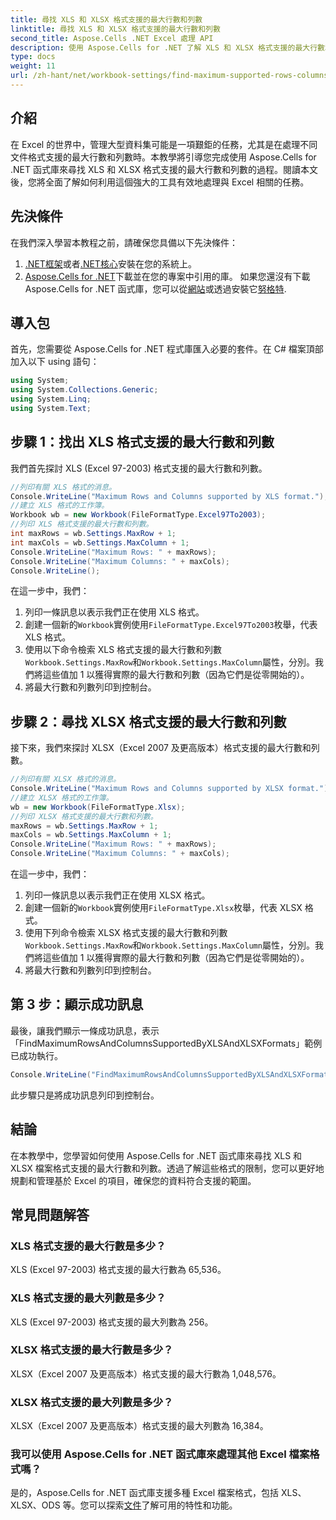 ```yaml
---
title: 尋找 XLS 和 XLSX 格式支援的最大行數和列數
linktitle: 尋找 XLS 和 XLSX 格式支援的最大行數和列數
second_title: Aspose.Cells .NET Excel 處理 API
description: 使用 Aspose.Cells for .NET 了解 XLS 和 XLSX 格式支援的最大行數和列數。透過這個綜合教學最大限度地提高您的 Excel 資料管理能力。
type: docs
weight: 11
url: /zh-hant/net/workbook-settings/find-maximum-supported-rows-columns/
---
```

## 介紹
在 Excel 的世界中，管理大型資料集可能是一項艱鉅的任務，尤其是在處理不同文件格式支援的最大行數和列數時。本教學將引導您完成使用 Aspose.Cells for .NET 函式庫來尋找 XLS 和 XLSX 格式支援的最大行數和列數的過程。閱讀本文後，您將全面了解如何利用這個強大的工具有效地處理與 Excel 相關的任務。
## 先決條件
在我們深入學習本教程之前，請確保您具備以下先決條件：
1. [.NET框架](https://dotnet.microsoft.com/en-us/download)或者[.NET核心](https://dotnet.microsoft.com/en-us/download)安裝在您的系統上。
2. [Aspose.Cells for .NET](https://releases.aspose.com/cells/net/)下載並在您的專案中引用的庫。
如果您還沒有下載 Aspose.Cells for .NET 函式庫，您可以從[網站](https://releases.aspose.com/cells/net/)或透過安裝它[努格特](https://www.nuget.org/packages/Aspose.Cells/).
## 導入包
首先，您需要從 Aspose.Cells for .NET 程式庫匯入必要的套件。在 C# 檔案頂部加入以下 using 語句：
```csharp
using System;
using System.Collections.Generic;
using System.Linq;
using System.Text;
```
## 步驟 1：找出 XLS 格式支援的最大行數和列數
我們首先探討 XLS (Excel 97-2003) 格式支援的最大行數和列數。
```csharp
//列印有關 XLS 格式的消息。
Console.WriteLine("Maximum Rows and Columns supported by XLS format.");
//建立 XLS 格式的工作簿。
Workbook wb = new Workbook(FileFormatType.Excel97To2003);
//列印 XLS 格式支援的最大行數和列數。
int maxRows = wb.Settings.MaxRow + 1;
int maxCols = wb.Settings.MaxColumn + 1;
Console.WriteLine("Maximum Rows: " + maxRows);
Console.WriteLine("Maximum Columns: " + maxCols);
Console.WriteLine();
```
在這一步中，我們：
1. 列印一條訊息以表示我們正在使用 XLS 格式。
2. 創建一個新的`Workbook`實例使用`FileFormatType.Excel97To2003`枚舉，代表 XLS 格式。
3. 使用以下命令檢索 XLS 格式支援的最大行數和列數`Workbook.Settings.MaxRow`和`Workbook.Settings.MaxColumn`屬性，分別。我們將這些值加 1 以獲得實際的最大行數和列數（因為它們是從零開始的）。
4. 將最大行數和列數列印到控制台。
## 步驟 2：尋找 XLSX 格式支援的最大行數和列數
接下來，我們來探討 XLSX（Excel 2007 及更高版本）格式支援的最大行數和列數。
```csharp
//列印有關 XLSX 格式的消息。
Console.WriteLine("Maximum Rows and Columns supported by XLSX format.");
//建立 XLSX 格式的工作簿。
wb = new Workbook(FileFormatType.Xlsx);
//列印 XLSX 格式支援的最大行數和列數。
maxRows = wb.Settings.MaxRow + 1;
maxCols = wb.Settings.MaxColumn + 1;
Console.WriteLine("Maximum Rows: " + maxRows);
Console.WriteLine("Maximum Columns: " + maxCols);
```
在這一步中，我們：
1. 列印一條訊息以表示我們正在使用 XLSX 格式。
2. 創建一個新的`Workbook`實例使用`FileFormatType.Xlsx`枚舉，代表 XLSX 格式。
3. 使用下列命令檢索 XLSX 格式支援的最大行數和列數`Workbook.Settings.MaxRow`和`Workbook.Settings.MaxColumn`屬性，分別。我們將這些值加 1 以獲得實際的最大行數和列數（因為它們是從零開始的）。
4. 將最大行數和列數列印到控制台。
## 第 3 步：顯示成功訊息
最後，讓我們顯示一條成功訊息，表示「FindMaximumRowsAndColumnsSupportedByXLSAndXLSXFormats」範例已成功執行。
```csharp
Console.WriteLine("FindMaximumRowsAndColumnsSupportedByXLSAndXLSXFormats executed successfully.");
```
此步驟只是將成功訊息列印到控制台。
## 結論
在本教學中，您學習如何使用 Aspose.Cells for .NET 函式庫來尋找 XLS 和 XLSX 檔案格式支援的最大行數和列數。透過了解這些格式的限制，您可以更好地規劃和管理基於 Excel 的項目，確保您的資料符合支援的範圍。
## 常見問題解答
### XLS 格式支援的最大行數是多少？
XLS (Excel 97-2003) 格式支援的最大行數為 65,536。
### XLS 格式支援的最大列數是多少？
XLS (Excel 97-2003) 格式支援的最大列數為 256。
### XLSX 格式支援的最大行數是多少？
XLSX（Excel 2007 及更高版本）格式支援的最大行數為 1,048,576。
### XLSX 格式支援的最大列數是多少？
XLSX（Excel 2007 及更高版本）格式支援的最大列數為 16,384。
### 我可以使用 Aspose.Cells for .NET 函式庫來處理其他 Excel 檔案格式嗎？
是的，Aspose.Cells for .NET 函式庫支援多種 Excel 檔案格式，包括 XLS、XLSX、ODS 等。您可以探索[文件](https://reference.aspose.com/cells/net/)了解可用的特性和功能。
